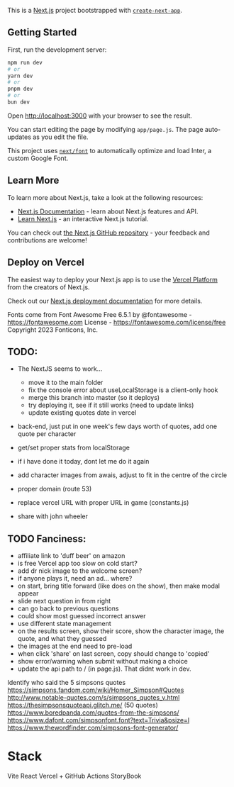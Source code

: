 This is a [Next.js](https://nextjs.org/) project bootstrapped with [`create-next-app`](https://github.com/vercel/next.js/tree/canary/packages/create-next-app).

## Getting Started

First, run the development server:

```bash
npm run dev
# or
yarn dev
# or
pnpm dev
# or
bun dev
```

Open [http://localhost:3000](http://localhost:3000) with your browser to see the result.

You can start editing the page by modifying `app/page.js`. The page auto-updates as you edit the file.

This project uses [`next/font`](https://nextjs.org/docs/basic-features/font-optimization) to automatically optimize and load Inter, a custom Google Font.

## Learn More

To learn more about Next.js, take a look at the following resources:

- [Next.js Documentation](https://nextjs.org/docs) - learn about Next.js features and API.
- [Learn Next.js](https://nextjs.org/learn) - an interactive Next.js tutorial.

You can check out [the Next.js GitHub repository](https://github.com/vercel/next.js/) - your feedback and contributions are welcome!

## Deploy on Vercel

The easiest way to deploy your Next.js app is to use the [Vercel Platform](https://vercel.com/new?utm_medium=default-template&filter=next.js&utm_source=create-next-app&utm_campaign=create-next-app-readme) from the creators of Next.js.

Check out our [Next.js deployment documentation](https://nextjs.org/docs/deployment) for more details.

Fonts come from Font Awesome Free 6.5.1 by @fontawesome - https://fontawesome.com License - https://fontawesome.com/license/free Copyright 2023 Fonticons, Inc.

## TODO:

- The NextJS seems to work...

  - move it to the main folder
  - fix the console error about useLocalStorage is a client-only hook
  - merge this branch into master (so it deploys)
  - try deploying it, see if it still works (need to update links)
  - update existing quotes date in vercel

- back-end, just put in one week's few days worth of quotes, add one quote per character
- get/set proper stats from localStorage
- if i have done it today, dont let me do it again
- add character images from awais, adjust to fit in the centre of the circle
- proper domain (route 53)
- replace vercel URL with proper URL in game (constants.js)
- share with john wheeler

## TODO Fanciness:

- affiliate link to 'duff beer' on amazon
- is free Vercel app too slow on cold start?
- add dr nick image to the welcome screen?
- if anyone plays it, need an ad... where?
- on start, bring title forward (like does on the show), then make modal appear
- slide next question in from right
- can go back to previous questions
- could show most guessed incorrect answer
- use different state management
- on the results screen, show their score, show the character image, the quote, and what they guessed
- the images at the end need to pre-load
- when click 'share' on last screen, copy should change to 'copied'
- show error/warning when submit without making a choice
- update the api path to / (in page.js). That didnt work in dev.

Identify who said the 5 simpsons quotes
https://simpsons.fandom.com/wiki/Homer_Simpson#Quotes
http://www.notable-quotes.com/s/simpsons_quotes_v.html
https://thesimpsonsquoteapi.glitch.me/ (50 quotes)
https://www.boredpanda.com/quotes-from-the-simpsons/
https://www.dafont.com/simpsonfont.font?text=Trivia&psize=l
https://www.thewordfinder.com/simpsons-font-generator/

# Stack

Vite
React
Vercel + GitHub Actions
StoryBook
